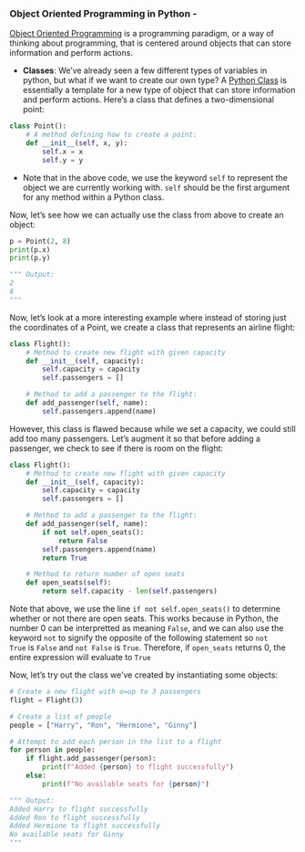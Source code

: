 ### Object Oriented Programming in Python - 

[Object Oriented Programming](https://en.wikipedia.org/wiki/Object-oriented_programming) is a programming paradigm, or a way of thinking about programming, that is centered around objects that can store information and perform actions.

- **Classes**: We’ve already seen a few different types of variables in python, but what if we want to create our own type? A [Python Class](https://www.w3schools.com/python/python_classes.asp) is essentially a template for a new type of object that can store information and perform actions. Here’s a class that defines a two-dimensional point:

```python
class Point():
    # A method defining how to create a point:
    def __init__(self, x, y):
        self.x = x
        self.y = y
```

- Note that in the above code, we use the keyword `self` to represent the object we are currently working with. `self` should be the first argument for any method within a Python class.

Now, let’s see how we can actually use the class from above to create an object:

```python
p = Point(2, 8)
print(p.x)
print(p.y)

""" Output:
2
8
"""
```

Now, let’s look at a more interesting example where instead of storing just the coordinates of a Point, we create a class that represents an airline flight:

```python
class Flight():
    # Method to create new flight with given capacity
    def __init__(self, capacity):
        self.capacity = capacity
        self.passengers = []

    # Method to add a passenger to the flight:
    def add_passenger(self, name):
        self.passengers.append(name)
```

However, this class is flawed because while we set a capacity, we could still add too many passengers. Let’s augment it so that before adding a passenger, we check to see if there is room on the flight:

```python
class Flight():
    # Method to create new flight with given capacity
    def __init__(self, capacity):
        self.capacity = capacity
        self.passengers = []

    # Method to add a passenger to the flight:
    def add_passenger(self, name):
        if not self.open_seats():
            return False
        self.passengers.append(name)
        return True

    # Method to return number of open seats
    def open_seats(self):
        return self.capacity - len(self.passengers)
```

Note that above, we use the line `if not self.open_seats()` to determine whether or not there are open seats. This works because in Python, the number 0 can be interpretted as meaning `False`, and we can also use the keyword `not` to signify the opposite of the following statement so `not True` is `False` and `not False` is `True`. Therefore, if `open_seats` returns 0, the entire expression will evaluate to `True`

Now, let’s try out the class we’ve created by instantiating some objects:

```python
# Create a new flight with o=up to 3 passengers
flight = Flight(3)

# Create a list of people
people = ["Harry", "Ron", "Hermione", "Ginny"]

# Attempt to add each person in the list to a flight
for person in people:
    if flight.add_passenger(person):
        print(f"Added {person} to flight successfully")
    else:
        print(f"No available seats for {person}")

""" Output:
Added Harry to flight successfully
Added Ron to flight successfully
Added Hermione to flight successfully
No available seats for Ginny
"""
```
